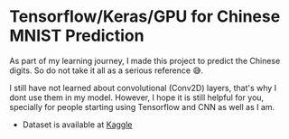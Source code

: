 # Tensorflow/Keras/GPU for Chinese MNIST Prediction
As part of my learning journey, I made this project to predict the Chinese digits. So do not take it all as a serious reference 😅.

I still have not learned about convolutional (Conv2D) layers, that's why I dont use them in my model.
However, I hope it is still helpful for you, specially for people starting using Tensorflow and CNN as well as I am.

* Dataset is available at [Kaggle](https://www.kaggle.com/datasets/fedesoriano/chinese-mnist-digit-recognizer)